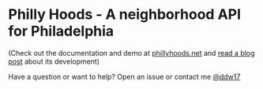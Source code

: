 # Philly Hoods - A neighborhood API for Philadelphia

(Check out the documentation and demo at [phillyhoods.net](http://www.phillyhoods.net) and [read a blog post](http://www.davewalk.net/post/60748500542) about its development)

Have a question or want to help? Open an issue or contact me [@ddw17](http://www.twitter.com/ddw17) 